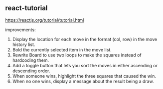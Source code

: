 react-tutorial
--------------

https://reactjs.org/tutorial/tutorial.html

improvements: 

1. Display the location for each move in the format (col, row) in the move history list.
1. Bold the currently selected item in the move list.
1. Rewrite Board to use two loops to make the squares instead of hardcoding them.
1. Add a toggle button that lets you sort the moves in either ascending or descending order.
1. When someone wins, highlight the three squares that caused the win.
1. When no one wins, display a message about the result being a draw.
